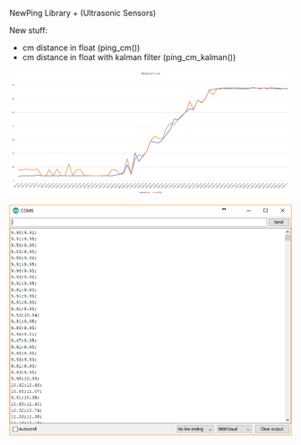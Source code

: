 NewPing Library + (Ultrasonic Sensors)

New stuff:
- cm distance in float (ping_cm())
- cm distance in float with kalman filter (ping_cm_kalman())

![Screenshot](https://raw.githubusercontent.com/Aldebaran91/NewPing/master/extras/NewPingPlus_screenshot.png)

![Screenshot](https://raw.githubusercontent.com/Aldebaran91/NewPing/master/extras/NewPingLog_screenshot.png)
